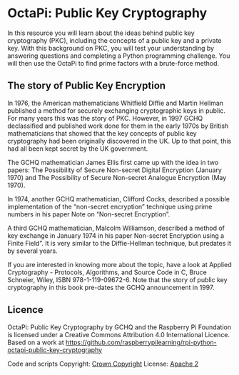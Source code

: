 # OctaPi: Public Key Cryptography
In this resource you will learn about the ideas behind public key cryptography (PKC), including the concepts of a public key and a private key. With this background on PKC, you will test your understanding by answering questions and completing a Python programming challenge. You will then use the OctaPi to find prime factors with a brute-force method.

## The story of Public Key Encryption
In 1976, the American mathematicians Whitfield Diffie and Martin Hellman published a method for securely exchanging cryptographic keys in public. For many years this was the story of PKC. However, in 1997 GCHQ declassified and published work done for them in the early 1970s by British mathematicians that showed that the key concepts of public key cryptography had been originally discovered in the UK. Up to that point, this had all been kept secret by the UK government.

The GCHQ mathematician James Ellis first came up with the idea in two papers: The Possibility of Secure Non-secret Digital Encryption (January 1970) and The Possibility of Secure Non-secret Analogue Encryption (May 1970).

In 1974, another GCHQ mathematician, Clifford Cocks, described a possible implementation of the “non-secret encryption” technique using prime numbers in his paper Note on “Non-secret Encryption”.

A third GCHQ mathematician, Malcolm Williamson, described a method of key exchange in January 1974 in his paper Non-secret Encryption using a Finite Field”. It is very similar to the Diffie-Hellman technique, but predates it by several years.

If you are interested in knowing more about the topic, have a look at Applied Cryptography - Protocols, Algorithms, and Source Code in C, Bruce Schneier, Wiley, ISBN 978-1-119-09672-6. Note that the story of public key cryptography in this book pre-dates the GCHQ announcement in 1997.

## Licence
OctaPi: Public Key Cryptography by GCHQ and the Raspberry Pi Foundation is licensed under a Creative Commons Attribution 4.0 International Licence.
Based on a work at https://github.com/raspberrypilearning/rpi-python-octapi-public-key-cryptography

Code and scripts
Copyright: [Crown Copyright](https://www.nationalarchives.gov.uk/information-management/re-using-public-sector-information/uk-government-licensing-framework/crown-copyright/)
License: [Apache 2](https://www.apache.org/licenses/LICENSE-2.0)
